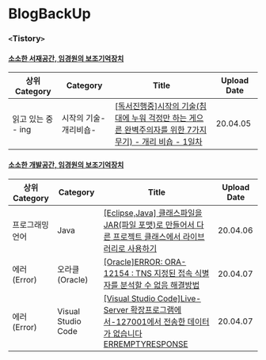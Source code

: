 # BlogBackUp

### `<`Tistory`>`

#### [소소한 서재공간, 임경원의 보조기억장치](https://librarlimk1.tistory.com/)

| 상위 Category      | Category              | Title                                                        | Upload Date |
| ------------------ | --------------------- | ------------------------------------------------------------ | ----------- |
| 읽고 있는 중 - ing | 시작의 기술-개리비숍- | [[독서진행중]시작의 기술(침대에 누워 걱정만 하는 게으른 완벽주의자를 위한 7가지 무기) - 개리 비숍 - 1일차](https://librarlimk1.tistory.com/2?category=844079) | 20.04.05    |

#### [소소한 개발공간, 임경원의 보조기억장치](https://devlimk1.tistory.com/)

| 상위 Category   | Category           | Title                                                        | Upload Date |
| --------------- | ------------------ | ------------------------------------------------------------ | ----------- |
| 프로그래밍 언어 | Java               | [[Eclipse,Java] 클래스파일을 JAR(파일 포맷)로 만들어서 다른 프로젝트 클래스에서 라이브러리로 사용하기](https://devlimk1.tistory.com/entry/EclipseJava-%ED%81%B4%EB%9E%98%EC%8A%A4%ED%8C%8C%EC%9D%BC%EC%9D%84-JAR%ED%8C%8C%EC%9D%BC-%ED%8F%AC%EB%A7%B7%EB%A1%9C-%EB%A7%8C%EB%93%A4%EC%96%B4%EC%84%9C-%EB%8B%A4%EB%A5%B8-%ED%94%84%EB%A1%9C%EC%A0%9D%ED%8A%B8-%ED%81%B4%EB%9E%98%EC%8A%A4%EC%97%90%EC%84%9C-%EB%9D%BC%EC%9D%B4%EB%B8%8C%EB%9F%AC%EB%A6%AC%EB%A1%9C-%EC%82%AC%EC%9A%A9%ED%95%98%EA%B8%B0?category=889763) | 20.04.06    |
| 에러(Error)     | 오라클(Oracle)     | [[Oracle]ERROR: ORA-12154 : TNS 지정된 접속 식별자를 분석할 수 없음 해결방법](https://devlimk1.tistory.com/entry/OracleERROR-ORA-12154-TNS-%EC%A7%80%EC%A0%95%EB%90%9C-%EC%A0%91%EC%86%8D-%EC%8B%9D%EB%B3%84%EC%9E%90%EB%A5%BC-%EB%B6%84%EC%84%9D%ED%95%A0-%EC%88%98-%EC%97%86%EC%9D%8C-%ED%95%B4%EA%B2%B0%EB%B0%A9%EB%B2%95) | 20.04.07    |
| 에러(Error)     | Visual Studio Code | [[Visual Studio Code]Live-Server 확장프로그램에서-127001에서 전송한 데이터가 없습니다ERREMPTYRESPONSE](https://devlimk1.tistory.com/entry/Visual-Studio-Code-Live-Server-%ED%99%95%EC%9E%A5%ED%94%84%EB%A1%9C%EA%B7%B8%EB%9E%A8%EC%97%90%EC%84%9C-127001%EC%97%90%EC%84%9C-%EC%A0%84%EC%86%A1%ED%95%9C-%EB%8D%B0%EC%9D%B4%ED%84%B0%EA%B0%80-%EC%97%86%EC%8A%B5%EB%8B%88%EB%8B%A4ERREMPTYRESPONSE) | 20.04.07    |

